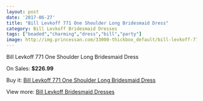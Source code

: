 ```yaml
---
layout: post
date: '2017-06-27'
title: "Bill Levkoff 771 One Shoulder Long Bridesmaid Dress"
category: Bill Levkoff Bridesmaid Dresses
tags: ["beaded","charming","dress","bill","party"]
image: http://img.princessan.com/33000-thickbox_default/bill-levkoff-771-one-shoulder-long-bridesmaid-dress.jpg
---
```

Bill Levkoff 771 One Shoulder Long Bridesmaid Dress

On Sales: **$226.99**
<a href="https://www.princessan.com/en/15258-bill-levkoff-771-one-shoulder-long-bridesmaid-dress.html"><amp-img layout="responsive" width="600" height="600" src="//img.princessan.com/33000-thickbox_default/bill-levkoff-771-one-shoulder-long-bridesmaid-dress.jpg" alt="Bill Levkoff 771 One Shoulder Long Bridesmaid Dress 0" /></a>

Buy it: [Bill Levkoff 771 One Shoulder Long Bridesmaid Dress](https://www.princessan.com/en/15258-bill-levkoff-771-one-shoulder-long-bridesmaid-dress.html "Bill Levkoff 771 One Shoulder Long Bridesmaid Dress")

View more: [Bill Levkoff Bridesmaid Dresses](https://www.princessan.com/en/110- "Bill Levkoff Bridesmaid Dresses")